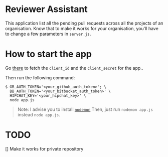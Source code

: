 # Reviewer Assistant

This application list all the pending pull requests across all the projects of
an organisation. Know that to make it works for your organisation, you'll have
to change a few parameters in `server.js`.

# How to start the app

Go [there](https://github.com/settings/applications) to fetch the `client_id` and
the `client_secret` for the app..

Then run the following command:

```
$ GB_AUTH_TOKEN='<your_github_auth_token>'; \
  BB_AUTH_TOKEN='<your_bitbucket_auth_token>' \
  HIPCHAT_KEY='<your_hipchat_key>' \
  node app.js
```

> Note: I advise you to install [`nodemon`](https://github.com/remy/nodemon)
> Then, just run `nodemon app.js` instead `node app.js`.

# TODO

[] Make it works for private repository
